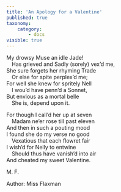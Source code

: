 ```yaml
---
title: 'An Apology for a Valentine'
published: true
taxonomy:
    category:
        - docs
visible: true
---
```


My drowsy Muse an idle Jade!  
&emsp;Has grieved and Sadly (sorely) vex’d me,  
She sure forgets her rhyming Trade  
&emsp;Or else for spite perplex’d me;   
For well she knew for spritely Nell  
&emsp;I wou’d have penn’d a Sonnet,  
But envious as a mortal belle  
&emsp;She is, depend upon it.  
 
For though I call’d her up at seven  
&emsp;Madam ne’er rose till past eleven  
And then in such a pouting mood  
I found she do my verse no good  
&emsp;Vexatious that each flowret fair  
I wish’d for Nelly to entwine  
&emsp;Should thus have vanish’d into air  
And cheated my sweet Valentine.  
  
M. F.

<div class="author">Author: Miss Flaxman</div>